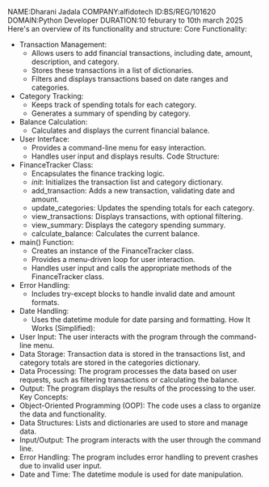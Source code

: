 NAME:Dharani Jadala
COMPANY:alfidotech
ID:BS/REG/101620
DOMAIN:Python Developer
DURATION:10 feburary to 10th march 2025
Here's an overview of its functionality and structure:
Core Functionality:
 * Transaction Management:
   * Allows users to add financial transactions, including date, amount, description, and category.
   * Stores these transactions in a list of dictionaries.
   * Filters and displays transactions based on date ranges and categories.
 * Category Tracking:
   * Keeps track of spending totals for each category.
   * Generates a summary of spending by category.
 * Balance Calculation:
   * Calculates and displays the current financial balance.
 * User Interface:
   * Provides a command-line menu for easy interaction.
   * Handles user input and displays results.
Code Structure:
 * FinanceTracker Class:
   * Encapsulates the finance tracking logic.
   * _init_: Initializes the transaction list and category dictionary.
   * add_transaction: Adds a new transaction, validating date and amount.
   * update_categories: Updates the spending totals for each category.
   * view_transactions: Displays transactions, with optional filtering.
   * view_summary: Displays the category spending summary.
   * calculate_balance: Calculates the current balance.
 * main() Function:
   * Creates an instance of the FinanceTracker class.
   * Provides a menu-driven loop for user interaction.
   * Handles user input and calls the appropriate methods of the FinanceTracker class.
 * Error Handling:
   * Includes try-except blocks to handle invalid date and amount formats.
 * Date Handling:
   * Uses the datetime module for date parsing and formatting.
How It Works (Simplified):
 * User Input: The user interacts with the program through the command-line menu.
 * Data Storage: Transaction data is stored in the transactions list, and category totals are stored in the categories dictionary.
 * Data Processing: The program processes the data based on user requests, such as filtering transactions or calculating the balance.
 * Output: The program displays the results of the processing to the user.
Key Concepts:
 * Object-Oriented Programming (OOP): The code uses a class to organize the data and functionality.
 * Data Structures: Lists and dictionaries are used to store and manage data.
 * Input/Output: The program interacts with the user through the command line.
 * Error Handling: The program includes error handling to prevent crashes due to invalid user input.
 * Date and Time: The datetime module is used for date manipulation.
